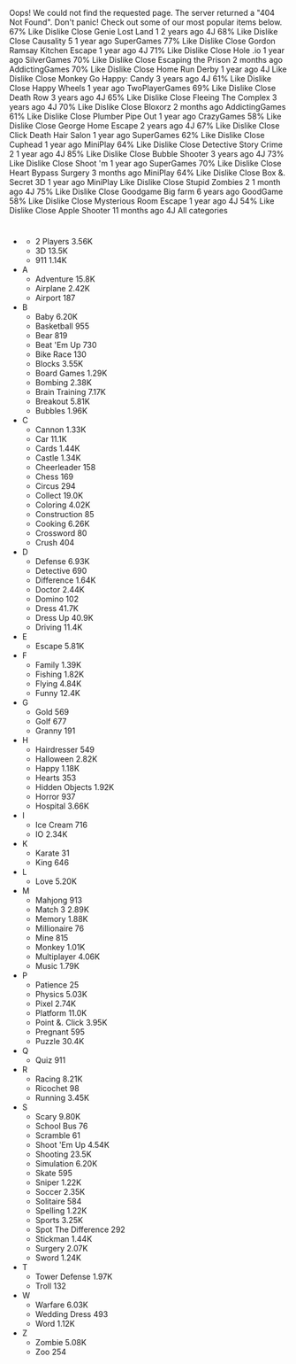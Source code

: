 Oops! We could not find the requested page. The server returned a "404 Not Found". Don't panic! Check out some of our most popular items below. 67% Like Dislike Close Genie Lost Land 1 2 years ago 4J 68% Like Dislike Close Causality 5 1 year ago SuperGames 77% Like Dislike Close Gordon Ramsay Kitchen Escape 1 year ago 4J 71% Like Dislike Close Hole .io 1 year ago SilverGames 70% Like Dislike Close Escaping the Prison 2 months ago AddictingGames 70% Like Dislike Close Home Run Derby 1 year ago 4J Like Dislike Close Monkey Go Happy: Candy 3 years ago 4J 61% Like Dislike Close Happy Wheels 1 year ago TwoPlayerGames 69% Like Dislike Close Death Row 3 years ago 4J 65% Like Dislike Close Fleeing The Complex 3 years ago 4J 70% Like Dislike Close Bloxorz 2 months ago AddictingGames 61% Like Dislike Close Plumber Pipe Out 1 year ago CrazyGames 58% Like Dislike Close George Home Escape 2 years ago 4J 67% Like Dislike Close Click Death Hair Salon 1 year ago SuperGames 62% Like Dislike Close Cuphead 1 year ago MiniPlay 64% Like Dislike Close Detective Story Crime 2 1 year ago 4J 85% Like Dislike Close Bubble Shooter 3 years ago 4J 73% Like Dislike Close Shoot 'm 1 year ago SuperGames 70% Like Dislike Close Heart Bypass Surgery 3 months ago MiniPlay 64% Like Dislike Close Box &. Secret 3D 1 year ago MiniPlay Like Dislike Close Stupid Zombies 2 1 month ago 4J 75% Like Dislike Close Goodgame Big farm 6 years ago GoodGame 58% Like Dislike Close Mysterious Room Escape 1 year ago 4J 54% Like Dislike Close Apple Shooter 11 months ago 4J All categories

*   #
    *   2 Players 3.56K
    *   3D 13.5K
    *   911 1.14K
*   A
    *   Adventure 15.8K
    *   Airplane 2.42K
    *   Airport 187
*   B
    *   Baby 6.20K
    *   Basketball 955
    *   Bear 819
    *   Beat 'Em Up 730
    *   Bike Race 130
    *   Blocks 3.55K
    *   Board Games 1.29K
    *   Bombing 2.38K
    *   Brain Training 7.17K
    *   Breakout 5.81K
    *   Bubbles 1.96K
*   C
    *   Cannon 1.33K
    *   Car 11.1K
    *   Cards 1.44K
    *   Castle 1.34K
    *   Cheerleader 158
    *   Chess 169
    *   Circus 294
    *   Collect 19.0K
    *   Coloring 4.02K
    *   Construction 85
    *   Cooking 6.26K
    *   Crossword 80
    *   Crush 404
*   D
    *   Defense 6.93K
    *   Detective 690
    *   Difference 1.64K
    *   Doctor 2.44K
    *   Domino 102
    *   Dress 41.7K
    *   Dress Up 40.9K
    *   Driving 11.4K
*   E
    *   Escape 5.81K
*   F
    *   Family 1.39K
    *   Fishing 1.82K
    *   Flying 4.84K
    *   Funny 12.4K
*   G
    *   Gold 569
    *   Golf 677
    *   Granny 191
*   H
    *   Hairdresser 549
    *   Halloween 2.82K
    *   Happy 1.18K
    *   Hearts 353
    *   Hidden Objects 1.92K
    *   Horror 937
    *   Hospital 3.66K
*   I
    *   Ice Cream 716
    *   IO 2.34K
*   K
    *   Karate 31
    *   King 646
*   L
    *   Love 5.20K
*   M
    *   Mahjong 913
    *   Match 3 2.89K
    *   Memory 1.88K
    *   Millionaire 76
    *   Mine 815
    *   Monkey 1.01K
    *   Multiplayer 4.06K
    *   Music 1.79K
*   P
    *   Patience 25
    *   Physics 5.03K
    *   Pixel 2.74K
    *   Platform 11.0K
    *   Point &. Click 3.95K
    *   Pregnant 595
    *   Puzzle 30.4K
*   Q
    *   Quiz 911
*   R
    *   Racing 8.21K
    *   Ricochet 98
    *   Running 3.45K
*   S
    *   Scary 9.80K
    *   School Bus 76
    *   Scramble 61
    *   Shoot 'Em Up 4.54K
    *   Shooting 23.5K
    *   Simulation 6.20K
    *   Skate 595
    *   Sniper 1.22K
    *   Soccer 2.35K
    *   Solitaire 584
    *   Spelling 1.22K
    *   Sports 3.25K
    *   Spot The Difference 292
    *   Stickman 1.44K
    *   Surgery 2.07K
    *   Sword 1.24K
*   T
    *   Tower Defense 1.97K
    *   Troll 132
*   W
    *   Warfare 6.03K
    *   Wedding Dress 493
    *   Word 1.12K
*   Z
    *   Zombie 5.08K
    *   Zoo 254